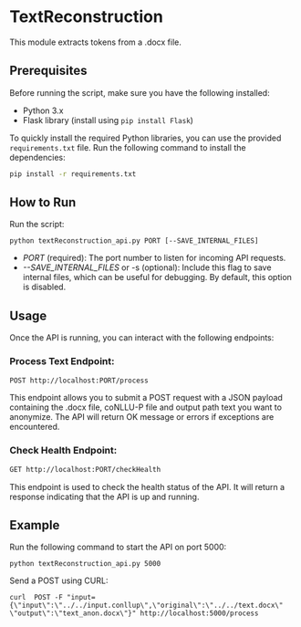 
# TextReconstruction  
This module extracts tokens from a .docx file.  
  
## Prerequisites  
  
Before running the script, make sure you have the following installed:  
  
- Python 3.x  
- Flask library (install using `pip install Flask`)  

   
To quickly install the required Python libraries, you can use the provided `requirements.txt` file. Run the following command to install the dependencies:  
  
```bash  
pip install -r requirements.txt
```  
## How to Run  
Run the script:  
```  
python textReconstruction_api.py PORT [--SAVE_INTERNAL_FILES]  
```  
* _PORT_ (required): The port number to listen for incoming API requests.  
* _--SAVE_INTERNAL_FILES_ or -s (optional): Include this flag to save internal files, which can be useful for debugging. By default, this option is disabled.  
  
## Usage  
Once the API is running, you can interact with the following endpoints:  
  
### Process Text Endpoint:  
  
```bash  
POST http://localhost:PORT/process
```
  
This endpoint allows you to submit a POST request with a JSON payload containing the .docx file, coNLLU-P file and output path
text you want to anonymize. The API will return OK message or errors if exceptions are encountered.  
  
### Check Health Endpoint:  
  
```bash  
GET http://localhost:PORT/checkHealth
```  
This endpoint is used to check the health status of the API. It will return a response indicating that the API is up and running.  
  
## Example  
Run the following command to start the API on port 5000:  
```  
python textReconstruction_api.py 5000  
```  
Send a POST using CURL:  
```  
curl  POST -F "input={\"input\":\"../../input.conllup\",\"original\":\"../../text.docx\" \"output\":\"text_anon.docx\"}" http://localhost:5000/process  
```